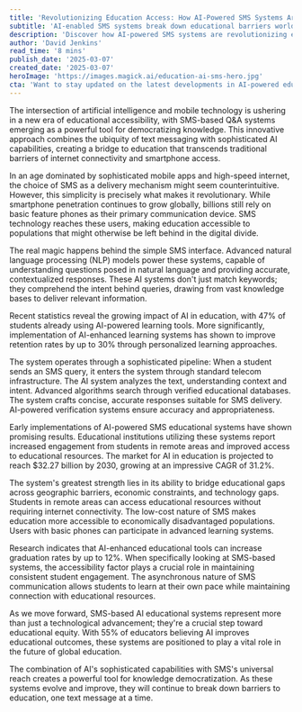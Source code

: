 ```yaml
---
title: 'Revolutionizing Education Access: How AI-Powered SMS Systems Are Reshaping Knowledge Retrieval'
subtitle: 'AI-enabled SMS systems break down educational barriers worldwide'
description: 'Discover how AI-powered SMS systems are revolutionizing education access globally, combining artificial intelligence with simple text messaging to reach students regardless of internet connectivity or smartphone access. Learn about the technology behind these systems and their impact on improving educational outcomes worldwide.'
author: 'David Jenkins'
read_time: '8 mins'
publish_date: '2025-03-07'
created_date: '2025-03-07'
heroImage: 'https://images.magick.ai/education-ai-sms-hero.jpg'
cta: 'Want to stay updated on the latest developments in AI-powered education? Follow us on LinkedIn for exclusive insights and breaking news about innovative educational technologies that are changing lives worldwide.'
---
```


The intersection of artificial intelligence and mobile technology is ushering in a new era of educational accessibility, with SMS-based Q&A systems emerging as a powerful tool for democratizing knowledge. This innovative approach combines the ubiquity of text messaging with sophisticated AI capabilities, creating a bridge to education that transcends traditional barriers of internet connectivity and smartphone access.

In an age dominated by sophisticated mobile apps and high-speed internet, the choice of SMS as a delivery mechanism might seem counterintuitive. However, this simplicity is precisely what makes it revolutionary. While smartphone penetration continues to grow globally, billions still rely on basic feature phones as their primary communication device. SMS technology reaches these users, making education accessible to populations that might otherwise be left behind in the digital divide.

The real magic happens behind the simple SMS interface. Advanced natural language processing (NLP) models power these systems, capable of understanding questions posed in natural language and providing accurate, contextualized responses. These AI systems don't just match keywords; they comprehend the intent behind queries, drawing from vast knowledge bases to deliver relevant information.

Recent statistics reveal the growing impact of AI in education, with 47% of students already using AI-powered learning tools. More significantly, implementation of AI-enhanced learning systems has shown to improve retention rates by up to 30% through personalized learning approaches.

The system operates through a sophisticated pipeline: When a student sends an SMS query, it enters the system through standard telecom infrastructure. The AI system analyzes the text, understanding context and intent. Advanced algorithms search through verified educational databases. The system crafts concise, accurate responses suitable for SMS delivery. AI-powered verification systems ensure accuracy and appropriateness.

Early implementations of AI-powered SMS educational systems have shown promising results. Educational institutions utilizing these systems report increased engagement from students in remote areas and improved access to educational resources. The market for AI in education is projected to reach $32.27 billion by 2030, growing at an impressive CAGR of 31.2%.

The system's greatest strength lies in its ability to bridge educational gaps across geographic barriers, economic constraints, and technology gaps. Students in remote areas can access educational resources without requiring internet connectivity. The low-cost nature of SMS makes education more accessible to economically disadvantaged populations. Users with basic phones can participate in advanced learning systems.

Research indicates that AI-enhanced educational tools can increase graduation rates by up to 12%. When specifically looking at SMS-based systems, the accessibility factor plays a crucial role in maintaining consistent student engagement. The asynchronous nature of SMS communication allows students to learn at their own pace while maintaining connection with educational resources.

As we move forward, SMS-based AI educational systems represent more than just a technological advancement; they're a crucial step toward educational equity. With 55% of educators believing AI improves educational outcomes, these systems are positioned to play a vital role in the future of global education.

The combination of AI's sophisticated capabilities with SMS's universal reach creates a powerful tool for knowledge democratization. As these systems evolve and improve, they will continue to break down barriers to education, one text message at a time.